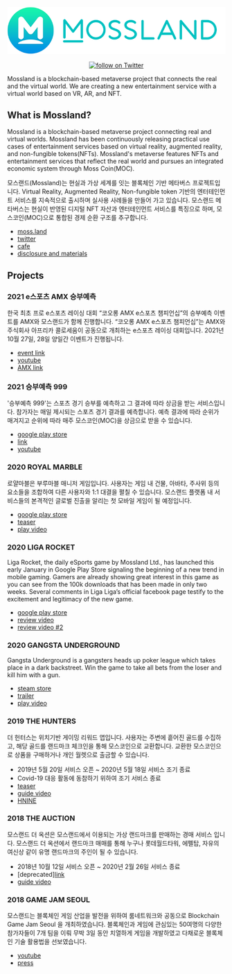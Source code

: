 <p align="center"> <img src="/mossland_logo.png"> </p>
<p align="center">
  <a href="https://twitter.com/intent/follow?screen_name=TheMossLand">
    <img src="https://img.shields.io/twitter/follow/TheMossLand.svg?style=social&label=Follow" alt="follow on Twitter">
  </a>
</p>
Mossland is a blockchain-based metaverse project that connects the real and the virtual world. We are creating a new entertainment service with a virtual world based on VR, AR, and NFT.

## What is Mossland?
Mossland is a blockchain-based metaverse project connecting real and virtual worlds. Mossland has been continuously releasing practical use cases of entertainment services based on virtual reality, augmented reality, and non-fungible tokens(NFTs). Mossland's metaverse features NFTs and entertainment services that reflect the real world and pursues an integrated economic system through Moss Coin(MOC).

모스랜드(Mossland)는 현실과 가상 세계를 잇는 블록체인 기반 메타버스 프로젝트입니다.
Virtual Reality, Augmented Reality, Non-fungible token 기반의 엔터테인먼트 서비스를 지속적으로 출시하며 실사용 사례들을 만들어 가고 있습니다. 모스랜드 메타버스는 현실이 반영된 디지털 NFT 자산과 엔터테인먼트 서비스를 특징으로 하며, 모스코인(MOC)으로 통합된 경제 순환 구조를 추구합니다. 

- [moss.land](https://www.moss.land/)
- [twitter](https://twitter.com/theMossland)
- [cafe](https://cafe.naver.com/themossland)
- [disclosure and materials](https://github.com/mossland/Disclosure-and-Materials)

## Projects

### 2021 e스포츠 AMX 승부예측

한국 최초 프로 e스포츠 레이싱 대회 “코오롱 AMX e스포츠 챔피언십”의 승부예측 이벤트를 AMX와 모스랜드가 함께 진행합니다. “코오롱 AMX e스포츠 챔피언십”는 AMX와 주식회사 아프리카 콜로세움이 공동으로 개최하는 e스포츠 레이싱 대회입니다. 2021년 10월 27일, 28일 양일간 이벤트가 진행됩니다.

- [event link](https://amx.s999.kr/)
- [youtube](https://www.youtube.com/watch?v=GvLMefVyoag)
- [AMX link](http://amxesports.com/)

### 2021 승부예측 999

'승부예측 999'는 스포츠 경기 승부를 예측하고 그 결과에 따라 상금을 받는 서비스입니다. 참가자는 매일 제시되는 스포츠 경기 결과를 예측합니다. 예측 결과에 따라 순위가 매겨지고 순위에 따라 매주 모스코인(MOC)을 상금으로 받을 수 있습니다.

- [google play store](https://play.google.com/store/apps/details?id=com.mossland.s999)
- [link](https://s999.kr/)
- [youtube](https://www.youtube.com/watch?v=H1-C9yFOY1c)

### 2020 ROYAL MARBLE

로얄마블은 부루마블 매니저 게임입니다. 사용자는 게임 내 건물, 아바타, 주사위 등의 요소들을 조합하여 다른 사용자와 1:1 대결을 펼칠 수 있습니다. 모스랜드 플랫폼 내 서비스들의 본격적인 글로벌 진출을 알리는 첫 모바일 게임이 될 예정입니다.

- [google play store](https://play.google.com/store/apps/details?id=com.realityreflection.mossmarblemanager)
- [teaser](https://www.youtube.com/watch?v=D0z5kfR-bz0)
- [play video](https://www.youtube.com/watch?v=FDB3ZWa-_aY)

### 2020 LIGA ROCKET

Liga Rocket, the daily eSports game by Mossland Ltd., has launched this early January in Google Play Store signaling the beginning of a new trend in mobile gaming. Gamers are already showing great interest in this game as you can see from the 100k downloads that has been made in only two weeks. Several comments in Liga Liga’s official facebook page testify to the excitement and legitimacy of the new game. 

- [google play store](https://play.google.com/store/apps/details?id=com.rr.luckyrocket)
- [review video](https://www.youtube.com/watch?v=_YbXRTrhoyU)
- [review video #2](https://www.youtube.com/watch?v=0garrEIsapw)

### 2020 GANGSTA UNDERGROUND

Gangsta Underground is a gangsters heads up poker league which takes place in a dark backstreet. Win the game to take all bets from the loser and kill him with a gun.

- [steam store](https://store.steampowered.com/app/689720/Gangsta_Underground__The_Poker/)
- [trailer](https://www.youtube.com/watch?v=Byga2vszaYo)
- [play video](https://www.youtube.com/watch?v=SwDmQECNGTc)

### 2019 THE HUNTERS

더 헌터스는 위치기반 게이밍 리워드 앱입니다. 사용자는 주변에 흩어진 골드를 수집하고, 해당 골드를 랜드마크 체크인을 통해 모스코인으로 교환합니다. 교환한 모스코인으로 상품을 구매하거나 개인 월렛으로 출금할 수 있습니다.
- 2019년 5월 20일 서비스 오픈 ~ 2020년 5월 18일 서비스 조기 종료
- Covid-19 대응 활동에 동참하기 위하여 조기 서비스 종료
- [teaser](https://www.youtube.com/watch?v=wkkjPZlsCL8)
- [guide video](https://www.youtube.com/watch?v=3vv0suiKr4Q)
- [HNINE](https://www.hnine.com/project/the-hunters-app.html)

### 2018 THE AUCTION

모스랜드 더 옥션은 모스랜드에서 이용되는 가상 랜드마크를 판매하는 경매 서비스 입니다. 모스랜드 더 옥션에서 랜드마크 매매를 통해 누구나 롯데월드타워, 에펠탑, 자유의 여신상 같이 유명 랜드마크의 주인이 될 수 있습니다.
- 2018년 10월 12일 서비스 오픈 ~ 2020년 2월 26일 서비스 종료
- [deprecated][link](https://www.moss.land/#)
- [guide video](https://www.youtube.com/watch?v=wySgBhPkfi8)

### 2018 GAME JAM SEOUL

모스랜드는 블록체인 게임 산업을 발전을 위하여 룸네트워크와 공동으로 Blockchain Game Jam Seoul 을 개최하였습니다. 블록체인과 게임에 관심있는 50여명의 다양한 참가자들이 7개 팀을 이뤄 무박 3일 동안 치열하게 게임을 개발하였고 다채로운 블록체인 기술 활용법을 선보였습니다.

- [youtube](https://www.youtube.com/watch?v=dXG6vp8MtTU)
- [press](https://decenter.kr/NewsView/1S3E9SRMYB/GZ03)
